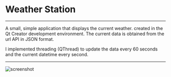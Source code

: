 # Weather Station
---
A small, simple application that displays the current weather.
created in the Qt Creator development environment.
The current data is obtained from the url API in JSON format.

I implemented threading (QThread) to update the data 
every 60 seconds and the current datetime every second.

---
![screenshot](qrc:/qrc/Images/weather-station.png)



